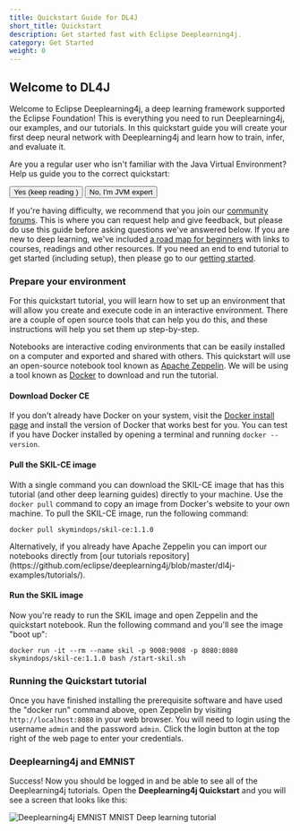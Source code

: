 ```yaml
---
title: Quickstart Guide for DL4J
short_title: Quickstart
description: Get started fast with Eclipse Deeplearning4j.
category: Get Started
weight: 0
---
```


## Welcome to DL4J

Welcome to Eclipse Deeplearning4j, a deep learning framework supported the Eclipse Foundation! This is everything you need to run Deeplearning4j, our examples, and our tutorials. In this quickstart guide you will create your first deep neural network with Deeplearning4j and learn how to train, infer, and evaluate it.

Are you a regular user who isn't familiar with the Java Virtual Environment? Help us guide you to the correct quickstart:

<div class="btn-group" role="group">
  <button type="button" class="btn btn-default">Yes (keep reading <i class="arrow-down"></i>)</button>
  <button type="button" class="btn btn-default">No, I'm JVM expert</button>
</div>

If you're having difficulty, we recommend that you join our [community forums](https://community.konduit.ai/). This is where you can request help and give feedback, but please do use this guide before asking questions we've answered below. If you are new to deep learning, we've included [a road map for beginners](./deeplearningforbeginners.html) with links to courses, readings and other resources. If you need an end to end tutorial to get started (including setup), then please go to our [getting started](http://deeplearning4j.org/gettingstarted).


### Prepare your environment

For this quickstart tutorial, you will learn how to set up an environment that will allow you create and execute code in an interactive environment. There are a couple of open source tools that can help you do this, and these instructions will help you set them up step-by-step.

Notebooks are interactive coding environments that can be easily installed on a computer and exported and shared with others. This quickstart will use an open-source notebook tool known as [Apache Zeppelin](https://zeppelin.apache.org/). We will be using a tool known as [Docker](https://docs.docker.com/install/) to download and run the tutorial.

#### Download Docker CE
If you don't already have Docker on your system, visit the [Docker install page](ttps://docs.docker.com/install/) and install the version of Docker that works best for you. You can test if you have Docker installed by opening a terminal and running `docker --version`.

#### Pull the SKIL-CE image
With a single command you can download the SKIL-CE image that has this tutorial (and other deep learning guides) directly to your machine. Use the `docker pull` command to copy an image from Docker's website to your own machine. To pull the SKIL-CE image, run the following command:

```shell
docker pull skymindops/skil-ce:1.1.0
```

<div class="alert alert-info" role="alert">
  Alternatively, if you already have Apache Zeppelin you can import our notebooks directly from [our tutorials repository](https://github.com/eclipse/deeplearning4j/blob/master/dl4j-examples/tutorials/).
</div>

#### Run the SKIL image</h5>
Now you're ready to run the SKIL image and open Zeppelin and the quickstart notebook. Run the following command and you'll see the image "boot up":

```shell
docker run -it --rm --name skil -p 9008:9008 -p 8080:8080 skymindops/skil-ce:1.1.0 bash /start-skil.sh
```


### Running the Quickstart tutorial

Once you have finished installing the prerequisite software and have used the "docker run" command above, open Zeppelin by visiting `http://localhost:8080` in your web browser. You will need to login using the username `admin` and the password `admin`. Click the login button at the top right of the web page to enter your credentials.

### Deeplearning4j and EMNIST

Success! Now you should be logged in and be able to see all of the Deeplearning4j tutorials. Open the <b>Deeplearning4j Quickstart</b> and you will see a screen that looks like this:

<img src="" alt="Deeplearning4j EMNIST MNIST Deep learning tutorial">


